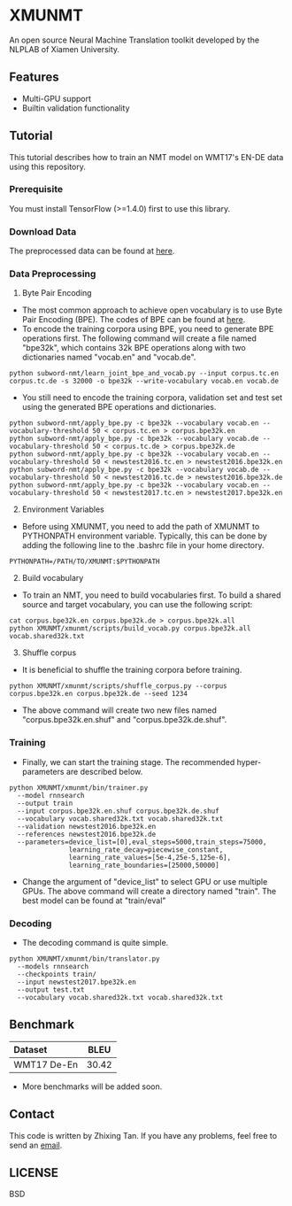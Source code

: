 # XMUNMT
An open source Neural Machine Translation toolkit developed by the NLPLAB of Xiamen University.

## Features
* Multi-GPU support
* Builtin validation functionality


## Tutorial
This tutorial describes how to train an NMT model on WMT17's EN-DE data using this repository.

### Prerequisite
You must install TensorFlow (>=1.4.0) first to use this library. 

### Download Data
The preprocessed data can be found at 
[here](http://data.statmt.org/wmt17/translation-task/preprocessed/de-en/).

### Data Preprocessing
1. Byte Pair Encoding
  * The most common approach to achieve open vocabulary is to use Byte Pair Encoding (BPE). The codes of BPE can be found at [here](https://github.com/rsennrich/subword-nmt).
  * To encode the training corpora using BPE, you need to generate BPE operations first. The following command will create a file named "bpe32k", which contains 32k BPE operations along with two dictionaries named "vocab.en" and "vocab.de".
  ```
  python subword-nmt/learn_joint_bpe_and_vocab.py --input corpus.tc.en corpus.tc.de -s 32000 -o bpe32k --write-vocabulary vocab.en vocab.de
  ```
  * You still need to encode the training corpora, validation set and test set using the generated BPE operations and dictionaries. 
  ```
  python subword-nmt/apply_bpe.py -c bpe32k --vocabulary vocab.en --vocabulary-threshold 50 < corpus.tc.en > corpus.bpe32k.en
  python subword-nmt/apply_bpe.py -c bpe32k --vocabulary vocab.de --vocabulary-threshold 50 < corpus.tc.de > corpus.bpe32k.de
  python subword-nmt/apply_bpe.py -c bpe32k --vocabulary vocab.en --vocabulary-threshold 50 < newstest2016.tc.en > newstest2016.bpe32k.en
  python subword-nmt/apply_bpe.py -c bpe32k --vocabulary vocab.de --vocabulary-threshold 50 < newstest2016.tc.de > newstest2016.bpe32k.de
  python subword-nmt/apply_bpe.py -c bpe32k --vocabulary vocab.en --vocabulary-threshold 50 < newstest2017.tc.en > newstest2017.bpe32k.en
  ```
  
2. Environment Variables
  * Before using XMUNMT, you need to add the path of XMUNMT to PYTHONPATH environment variable. Typically, this can be done by adding the following line to the .bashrc file in your home directory.
  ```
  PYTHONPATH=/PATH/TO/XMUNMT:$PYTHONPATH
  ```
  
2. Build vocabulary
  * To train an NMT, you need to build vocabularies first. To build a shared source and target vocabulary, you can use the following script:
  ```
  cat corpus.bpe32k.en corpus.bpe32k.de > corpus.bpe32k.all
  python XMUNMT/xmunmt/scripts/build_vocab.py corpus.bpe32k.all vocab.shared32k.txt
  ```
3. Shuffle corpus
  * It is beneficial to shuffle the training corpora before training.
  ```
  python XMUNMT/xmunmt/scripts/shuffle_corpus.py --corpus corpus.bpe32k.en corpus.bpe32k.de --seed 1234
  ```
  * The above command will create two new files named "corpus.bpe32k.en.shuf" and "corpus.bpe32k.de.shuf".

### Training
  * Finally, we can start the training stage. The recommended hyper-parameters are described below.
  ```
  python XMUNMT/xmunmt/bin/trainer.py
    --model rnnsearch
    --output train 
    --input corpus.bpe32k.en.shuf corpus.bpe32k.de.shuf
    --vocabulary vocab.shared32k.txt vocab.shared32k.txt
    --validation newstest2016.bpe32k.en
    --references newstest2016.bpe32k.de
    --parameters=device_list=[0],eval_steps=5000,train_steps=75000,
                 learning_rate_decay=piecewise_constant,
                 learning_rate_values=[5e-4,25e-5,125e-6],
                 learning_rate_boundaries=[25000,50000]
  ```
  * Change the argument of "device_list" to select GPU or use multiple GPUs. The above command will create a directory named "train".
    The best model can be found at "train/eval"

### Decoding
  * The decoding command is quite simple.
  ```
  python XMUNMT/xmunmt/bin/translator.py
    --models rnnsearch
    --checkpoints train/
    --input newstest2017.bpe32k.en
    --output test.txt
    --vocabulary vocab.shared32k.txt vocab.shared32k.txt
  ```
  
## Benchmark
|    Dataset    |    BLEU    |
| :------------ | :--------: |
|  WMT17 De-En  |    30.42   |

* More benchmarks will be added soon.


## Contact
This code is written by Zhixing Tan. If you have any problems, feel free to send an <a href="mailto:playinf@stu.xmu.edu.cn">email</a>.

## LICENSE
 BSD
